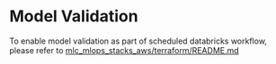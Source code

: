 # Model Validation
To enable model validation as part of scheduled databricks workflow, please refer to [mlc_mlops_stacks_aws/terraform/README.md](../terraform/README.md#setting-up-model-validation)
